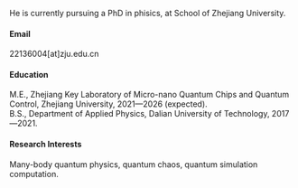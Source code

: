 

He is currently pursuing a PhD in phisics, at School of Zhejiang University.

#### Email
22136004[at]zju.edu.cn

#### Education
M.E., Zhejiang Key Laboratory of Micro-nano Quantum Chips and Quantum Control, Zhejiang University, 2021—2026 (expected).\
B.S., Department of Applied Physics, Dalian University of Technology, 2017—2021.

#### Research Interests
Many-body quantum physics, quantum chaos, quantum simulation computation.

